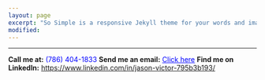 ```yaml
---
layout: page
excerpt: "So Simple is a responsive Jekyll theme for your words and images."
modified:
---
```


<hr/>

**Call me at:** <span style="color: blue">(786) 404-1833</span>
**Send me an email:** <a style="color: blue" href="mailto:jasonvic97@gmail.com">Click here</a>
**Find me on LinkedIn:** <a style="color: blue" href="https://www.linkedin.com/in/jason-victor-795b3b193/">https://www.linkedin.com/in/jason-victor-795b3b193/</a>
